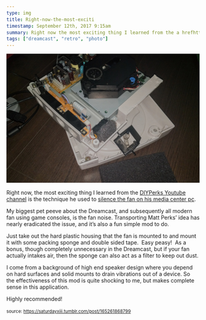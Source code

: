 ```yaml
---
type: img
title: Right-now-the-most-exciti
timestamp: September 12th, 2017 9:15am
summary: Right now the most exciting thing I learned from the a hrefhttpswwwyoutubecomchannelUCUQo7nzH1sXVpzL92VesANw targetblankDIYPerks YoutuMy biggest pet peeve about the Dreamcast and subsequently all modern fan using game consoles is the fan noise Transporting Matt Perks’ idea has nearJust take out the hard plastic housing that the fan is mounted to and mount it with some packing sponge and double sided tape  Easy peasy  As a bonusI come from a background of high end speaker design where you depend on hard surfaces and solid mounts to drain vibrations out of a device So the effeHighly recommendedp 
tags: ["dreamcast", "retro", "photo"]
---
```

<img src="../media/165261868799.jpg"/>
                                                                                          <div class="caption"><p>Right now, the most exciting thing I learned from the <a href="https://www.youtube.com/channel/UCUQo7nzH1sXVpzL92VesANw" target="_blank">DIYPerks Youtube channel</a> is the technique he used to <a href="https://www.youtube.com/watch?v=e3fnsGHe8eE" target="_blank">silence the fan on his media center pc</a>.</p><p>My biggest pet peeve about the Dreamcast, and subsequently all modern fan using game consoles, is the fan noise. Transporting Matt Perks’ idea has nearly eradicated the issue, and it’s also a fun simple mod to do.  </p><p>Just take out the hard plastic housing that the fan is mounted to and mount it with some packing sponge and double sided tape.  Easy peasy!  As a bonus, though completely unnecessary in the Dreamcast, but if your fan actually intakes air, then the sponge can also act as a filter to keep out dust.</p><p>I come from a background of high end speaker design where you depend on hard surfaces and solid mounts to drain vibrations out of a device. So the effectiveness of this mod is quite shocking to me, but makes complete sense in this application.</p><p>Highly recommended!</p> </div>
                                    
                
                
                
                
                                
<small>source: https://saturdayxiii.tumblr.com/post/165261868799</small>